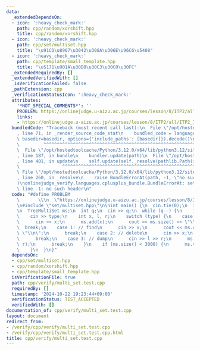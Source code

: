 ```yaml
---
data:
  _extendedDependsOn:
  - icon: ':heavy_check_mark:'
    path: cpp/random/xorshift.hpp
    title: cpp/random/xorshift.hpp
  - icon: ':heavy_check_mark:'
    path: cpp/set/multiset.hpp
    title: "\u91CD\u8907\u3042\u308A\u306E\u96C6\u5408"
  - icon: ':heavy_check_mark:'
    path: cpp/template/small_template.hpp
    title: "\u5171\u901A\u30D8\u30C3\u30C0\u30FC"
  _extendedRequiredBy: []
  _extendedVerifiedWith: []
  _isVerificationFailed: false
  _pathExtension: cpp
  _verificationStatusIcon: ':heavy_check_mark:'
  attributes:
    '*NOT_SPECIAL_COMMENTS*': ''
    PROBLEM: https://onlinejudge.u-aizu.ac.jp/courses/lesson/8/ITP2/all/ITP2_7_D
    links:
    - https://onlinejudge.u-aizu.ac.jp/courses/lesson/8/ITP2/all/ITP2_7_D
  bundledCode: "Traceback (most recent call last):\n  File \"/opt/hostedtoolcache/Python/3.12.0/x64/lib/python3.12/site-packages/onlinejudge_verify/documentation/build.py\"\
    , line 71, in _render_source_code_stat\n    bundled_code = language.bundle(stat.path,\
    \ basedir=basedir, options={'include_paths': [basedir]}).decode()\n          \
    \         ^^^^^^^^^^^^^^^^^^^^^^^^^^^^^^^^^^^^^^^^^^^^^^^^^^^^^^^^^^^^^^^^^^^^^^^^^^^^^^^^^\n\
    \  File \"/opt/hostedtoolcache/Python/3.12.0/x64/lib/python3.12/site-packages/onlinejudge_verify/languages/cplusplus.py\"\
    , line 187, in bundle\n    bundler.update(path)\n  File \"/opt/hostedtoolcache/Python/3.12.0/x64/lib/python3.12/site-packages/onlinejudge_verify/languages/cplusplus_bundle.py\"\
    , line 401, in update\n    self.update(self._resolve(pathlib.Path(included), included_from=path))\n\
    \                ^^^^^^^^^^^^^^^^^^^^^^^^^^^^^^^^^^^^^^^^^^^^^^^^^^^^^^^^^\n \
    \ File \"/opt/hostedtoolcache/Python/3.12.0/x64/lib/python3.12/site-packages/onlinejudge_verify/languages/cplusplus_bundle.py\"\
    , line 260, in _resolve\n    raise BundleErrorAt(path, -1, \"no such header\"\
    )\nonlinejudge_verify.languages.cplusplus_bundle.BundleErrorAt: set/multiset.hpp:\
    \ line -1: no such header\n"
  code: "#define PROBLEM                                                         \
    \       \\\n  \"https://onlinejudge.u-aizu.ac.jp/courses/lesson/8/ITP2/all/ITP2_7_D\"\
    \n#include \"set/multiset.hpp\"\n\nint main() {\n  cin.tie(0);\n  ios::sync_with_stdio(false);\n\
    \n  TreeMultiSet ms;\n  int q;\n  cin >> q;\n  while (q--) {\n    int type;\n\
    \    cin >> type;\n    int x, l, r;\n    switch (type) {\n    case 0: // insert\n\
    \      cin >> x;\n      ms.add(x);\n      cout << ms.size() << \"\\n\";\n    \
    \  break;\n    case 1: // find\n      cin >> x;\n      cout << ms.count(x) <<\
    \ \"\\n\";\n      break;\n    case 2: // delete\n      cin >> x;\n      ms.removeAll(x);\n\
    \      break;\n    case 3: // dump\n      cin >> l >> r;\n      ms.aoj_dump(l,\
    \ r);\n      break;\n    }\n    if (ms.size() < 3000) {\n      ms.verify();\n\
    \    }\n  }\n}"
  dependsOn:
  - cpp/set/multiset.hpp
  - cpp/random/xorshift.hpp
  - cpp/template/small_template.hpp
  isVerificationFile: true
  path: cpp/verify/multi_set.test.cpp
  requiredBy: []
  timestamp: '2024-10-22 19:23:44+09:00'
  verificationStatus: TEST_ACCEPTED
  verifiedWith: []
documentation_of: cpp/verify/multi_set.test.cpp
layout: document
redirect_from:
- /verify/cpp/verify/multi_set.test.cpp
- /verify/cpp/verify/multi_set.test.cpp.html
title: cpp/verify/multi_set.test.cpp
---
```

